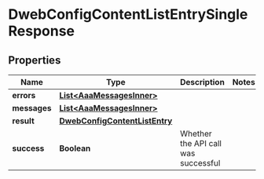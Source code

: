 

# DwebConfigContentListEntrySingleResponse


## Properties

| Name | Type | Description | Notes |
|------------ | ------------- | ------------- | -------------|
|**errors** | [**List&lt;AaaMessagesInner&gt;**](AaaMessagesInner.md) |  |  |
|**messages** | [**List&lt;AaaMessagesInner&gt;**](AaaMessagesInner.md) |  |  |
|**result** | [**DwebConfigContentListEntry**](DwebConfigContentListEntry.md) |  |  |
|**success** | **Boolean** | Whether the API call was successful |  |



